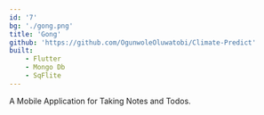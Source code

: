 ```yaml
---
id: '7'
bg: './gong.png'
title: 'Gong'
github: 'https://github.com/OgunwoleOluwatobi/Climate-Predict'
built:
    - Flutter
    - Mongo Db
    - SqFlite
---
```


A Mobile Application for Taking Notes and Todos.